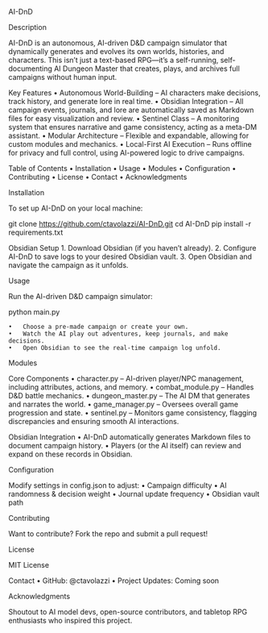 AI-DnD

Description

AI-DnD is an autonomous, AI-driven D&D campaign simulator that dynamically generates and evolves its own worlds, histories, and characters. This isn’t just a text-based RPG—it’s a self-running, self-documenting AI Dungeon Master that creates, plays, and archives full campaigns without human input.

Key Features
	•	Autonomous World-Building – AI characters make decisions, track history, and generate lore in real time.
	•	Obsidian Integration – All campaign events, journals, and lore are automatically saved as Markdown files for easy visualization and review.
	•	Sentinel Class – A monitoring system that ensures narrative and game consistency, acting as a meta-DM assistant.
	•	Modular Architecture – Flexible and expandable, allowing for custom modules and mechanics.
	•	Local-First AI Execution – Runs offline for privacy and full control, using AI-powered logic to drive campaigns.

Table of Contents
	•	Installation
	•	Usage
	•	Modules
	•	Configuration
	•	Contributing
	•	License
	•	Contact
	•	Acknowledgments

Installation

To set up AI-DnD on your local machine:

git clone https://github.com/ctavolazzi/AI-DnD.git
cd AI-DnD
pip install -r requirements.txt

Obsidian Setup
	1.	Download Obsidian (if you haven’t already).
	2.	Configure AI-DnD to save logs to your desired Obsidian vault.
	3.	Open Obsidian and navigate the campaign as it unfolds.

Usage

Run the AI-driven D&D campaign simulator:

python main.py

	•	Choose a pre-made campaign or create your own.
	•	Watch the AI play out adventures, keep journals, and make decisions.
	•	Open Obsidian to see the real-time campaign log unfold.

Modules

Core Components
	•	character.py – AI-driven player/NPC management, including attributes, actions, and memory.
	•	combat_module.py – Handles D&D battle mechanics.
	•	dungeon_master.py – The AI DM that generates and narrates the world.
	•	game_manager.py – Oversees overall game progression and state.
	•	sentinel.py – Monitors game consistency, flagging discrepancies and ensuring smooth AI interactions.

Obsidian Integration
	•	AI-DnD automatically generates Markdown files to document campaign history.
	•	Players (or the AI itself) can review and expand on these records in Obsidian.

Configuration

Modify settings in config.json to adjust:
	•	Campaign difficulty
	•	AI randomness & decision weight
	•	Journal update frequency
	•	Obsidian vault path

Contributing

Want to contribute? Fork the repo and submit a pull request!

License

MIT License

Contact
	•	GitHub: @ctavolazzi
	•	Project Updates: Coming soon

Acknowledgments

Shoutout to AI model devs, open-source contributors, and tabletop RPG enthusiasts who inspired this project.